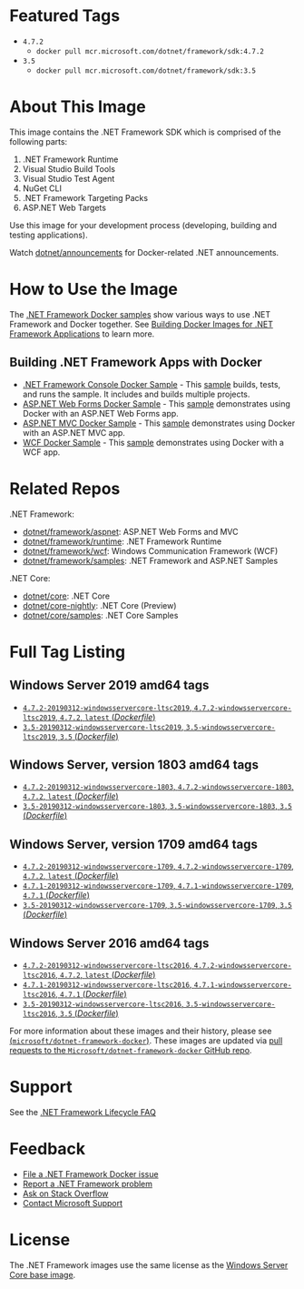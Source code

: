 # Featured Tags

* `4.7.2`
  * `docker pull mcr.microsoft.com/dotnet/framework/sdk:4.7.2`
* `3.5`
  * `docker pull mcr.microsoft.com/dotnet/framework/sdk:3.5`

# About This Image

This image contains the .NET Framework SDK which is comprised of the following parts:

1. .NET Framework Runtime
1. Visual Studio Build Tools
1. Visual Studio Test Agent
1. NuGet CLI
1. .NET Framework Targeting Packs
1. ASP.NET Web Targets

Use this image for your development process (developing, building and testing applications).

Watch [dotnet/announcements](https://github.com/dotnet/announcements/labels/Docker) for Docker-related .NET announcements.

# How to Use the Image

The [.NET Framework Docker samples](https://github.com/microsoft/dotnet-framework-docker/blob/master/samples/README.md) show various ways to use .NET Framework and Docker together.  See [Building Docker Images for .NET Framework Applications](https://docs.microsoft.com/dotnet/framework/docker/) to learn more.

## Building .NET Framework Apps with Docker

* [.NET Framework Console Docker Sample](dotnetapp/README.md) - This [sample](dotnetapp/Dockerfile) builds, tests, and runs the sample. It includes and builds multiple projects.
* [ASP.NET Web Forms Docker Sample](aspnetapp/README.md) - This [sample](aspnetapp/Dockerfile) demonstrates using Docker with an ASP.NET Web Forms app.
* [ASP.NET MVC Docker Sample](aspnetmvcapp/README.md) - This [sample](aspnetmvcapp/Dockerfile) demonstrates using Docker with an ASP.NET MVC app.
* [WCF Docker Sample](wcfapp/README.md) - This [sample](wcfapp/) demonstrates using Docker with a WCF app.

# Related Repos

.NET Framework:

* [dotnet/framework/aspnet](https://hub.docker.com/_/microsoft-dotnet-framework-aspnet/): ASP.NET Web Forms and MVC
* [dotnet/framework/runtime](https://hub.docker.com/_/microsoft-dotnet-framework-runtime/): .NET Framework Runtime
* [dotnet/framework/wcf](https://hub.docker.com/_/microsoft-dotnet-framework-wcf/): Windows Communication Framework (WCF)
* [dotnet/framework/samples](https://hub.docker.com/_/microsoft-dotnet-framework-samples/): .NET Framework and ASP.NET Samples

.NET Core:

* [dotnet/core](https://hub.docker.com/_/microsoft-dotnet-core/): .NET Core
* [dotnet/core-nightly](https://hub.docker.com/_/microsoft-dotnet-core-nightly/): .NET Core (Preview)
* [dotnet/core/samples](https://hub.docker.com/_/microsoft-dotnet-core-samples/): .NET Core Samples

# Full Tag Listing

## Windows Server 2019 amd64 tags

- [`4.7.2-20190312-windowsservercore-ltsc2019`, `4.7.2-windowsservercore-ltsc2019`, `4.7.2`, `latest` (*Dockerfile*)](https://github.com/dotnet/dotnet-docker/blob/master/4.7.2/sdk/windowsservercore-ltsc2019/Dockerfile)
- [`3.5-20190312-windowsservercore-ltsc2019`, `3.5-windowsservercore-ltsc2019`, `3.5` (*Dockerfile*)](https://github.com/dotnet/dotnet-docker/blob/master/3.5/sdk/windowsservercore-ltsc2019/Dockerfile)

## Windows Server, version 1803 amd64 tags

- [`4.7.2-20190312-windowsservercore-1803`, `4.7.2-windowsservercore-1803`, `4.7.2`, `latest` (*Dockerfile*)](https://github.com/dotnet/dotnet-docker/blob/master/4.7.2/sdk/windowsservercore-1803/Dockerfile)
- [`3.5-20190312-windowsservercore-1803`, `3.5-windowsservercore-1803`, `3.5` (*Dockerfile*)](https://github.com/dotnet/dotnet-docker/blob/master/3.5/sdk/windowsservercore-1803/Dockerfile)

## Windows Server, version 1709 amd64 tags

- [`4.7.2-20190312-windowsservercore-1709`, `4.7.2-windowsservercore-1709`, `4.7.2`, `latest` (*Dockerfile*)](https://github.com/dotnet/dotnet-docker/blob/master/4.7.2/sdk/windowsservercore-1709/Dockerfile)
- [`4.7.1-20190312-windowsservercore-1709`, `4.7.1-windowsservercore-1709`, `4.7.1` (*Dockerfile*)](https://github.com/dotnet/dotnet-docker/blob/master/4.7.1/sdk/windowsservercore-1709/Dockerfile)
- [`3.5-20190312-windowsservercore-1709`, `3.5-windowsservercore-1709`, `3.5` (*Dockerfile*)](https://github.com/dotnet/dotnet-docker/blob/master/3.5/sdk/windowsservercore-1709/Dockerfile)

## Windows Server 2016 amd64 tags

- [`4.7.2-20190312-windowsservercore-ltsc2016`, `4.7.2-windowsservercore-ltsc2016`, `4.7.2`, `latest` (*Dockerfile*)](https://github.com/dotnet/dotnet-docker/blob/master/4.7.2/sdk/windowsservercore-ltsc2016/Dockerfile)
- [`4.7.1-20190312-windowsservercore-ltsc2016`, `4.7.1-windowsservercore-ltsc2016`, `4.7.1` (*Dockerfile*)](https://github.com/dotnet/dotnet-docker/blob/master/4.7.1/sdk/windowsservercore-ltsc2016/Dockerfile)
- [`3.5-20190312-windowsservercore-ltsc2016`, `3.5-windowsservercore-ltsc2016`, `3.5` (*Dockerfile*)](https://github.com/dotnet/dotnet-docker/blob/master/3.5/sdk/windowsservercore-ltsc2016/Dockerfile)

For more information about these images and their history, please see [(`microsoft/dotnet-framework-docker`)](https://github.com/Microsoft/dotnet-framework-docker). These images are updated via [pull requests to the `Microsoft/dotnet-framework-docker` GitHub repo](https://github.com/Microsoft/dotnet-framework-docker/pulls).

# Support

See the [.NET Framework Lifecycle FAQ](https://support.microsoft.com/en-us/help/17455/lifecycle-faq-net-framework)

# Feedback

* [File a .NET Framework Docker issue](https://github.com/microsoft/dotnet-framework-docker/issues)
* [Report a .NET Framework problem](https://developercommunity.visualstudio.com/spaces/61/index.html)
* [Ask on Stack Overflow](https://stackoverflow.com/questions/tagged/.net)
* [Contact Microsoft Support](https://support.microsoft.com/contactus/)

# License

The .NET Framework images use the same license as the [Windows Server Core base image](https://hub.docker.com/r/microsoft/windowsservercore/).